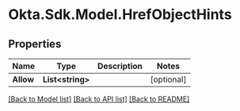 # Okta.Sdk.Model.HrefObjectHints

## Properties

Name | Type | Description | Notes
------------ | ------------- | ------------- | -------------
**Allow** | **List&lt;string&gt;** |  | [optional] 

[[Back to Model list]](../README.md#documentation-for-models) [[Back to API list]](../README.md#documentation-for-api-endpoints) [[Back to README]](../README.md)

